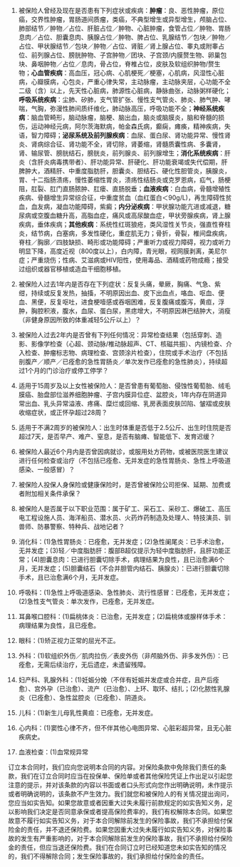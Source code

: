 1. 被保险人曾经及现在是否患有下列症状或疾病：**肿瘤**：良、恶性肿瘤，原位癌，交界性肿瘤，胃肠道间质瘤，类癌，不典型增生或异型增生，颅脑占位、肺部结节／肿物／占位、肝脏占位／肿物、心脏肿瘤，食管占位／肿物、胃肠息肉／占位、胆囊息肉、胰腺占位／肿物、脾占位、乳腺结节／包块／肿物／占位、甲状腺结节／包块／肿物／占位、肾脏／肾上腺占位、睾丸或附睾占位、前列腺占位、膀胱肿物、子宫肿物／团块、子宫颈/内膜赘生物、卵巢包块、鼻咽肿物／占位／息肉，骨占位，脊椎占位，皮肤及软组织肿物/赘生物；**心血管疾病**：高血压，冠心病、心肌梗死／梗塞，心肌病，风湿性心脏病，心瓣膜病，心包炎，严重心律失常，主动脉瘤，主动脉夹层，心功能不全二级（含）以上，先天性心脏病，肺源性心脏病，静脉曲张，动脉粥样硬化；**呼吸系统疾病**：尘肺、矽肺，支气管扩张、慢性支气管炎、肺炎、肺气肿、哮喘，气胸，弥漫性肺间质纤维化，肺动脉高压，呼吸功能不全；**神经系统疾病**：脑血管畸形，脑动脉瘤，脑梗、脑出血，脑炎或脑膜炎，脑和脊髓的损伤，运动神经元病，阿尔茨海默病，帕金森氏病，癫痫，瘫痪，精神疾病，失语，智力障碍；**泌尿系统及前列腺疾病**：血尿、蛋白尿、肾功能异常、慢性肾炎、肾病综合征、肾功能不全，肾切除，肾萎缩，肾髓质囊性病、多囊肾，肾、输尿管、膀胱结石，膀胱炎，前列腺炎、前列腺增生；**消化系统疾病**：肝炎（含肝炎病毒携带者）、肝功能异常、肝硬化、肝功能衰竭或失代偿期，肝脾肿大，酒精肝、中重度脂肪肝，胆囊炎、胆结石、硬化性胆管炎，胰腺炎，胃、十二指肠溃疡，慢性萎缩性胃炎，溃疡性结肠炎或克罗恩病，疝气，肠梗阻，肛裂、肛门直肠脓肿、肛瘘、直肠脱垂；**血液疾病**：白血病，骨髓增殖性疾病、骨髓增生异常综合征，中重度贫血（血红蛋白＜90g/L)，再生障碍性贫血，血友病，凝血功能障碍，紫癜；**内分泌疾病**：甲状腺功能亢进或减退，糖尿病或空腹血糖升高，高脂血症，痛风或高尿酸血症，甲状旁腺疾病，肾上腺疾病，垂体疾病；**其他疾病**：系统性红斑狼疮，类风湿性关节炎，强直性脊柱炎，结节病，白塞病，多发性硬化，重症肌无力；骨折，骨裂，椎间盘疾病，脊柱／胸廓／四肢缺损、畸形或功能障碍；严重听力或视力障碍，视力或听力明显下降，高度近视（800度以上），白内障，青光眼，视网膜剥离，美尼尔症；严重烧伤；性病、艾滋病或HIV阳性，使用毒品、酒精或药物成瘾；接受过组织或器官移植或造血干细胞移植。

2. 被保险人过去1年内是否存在下列症状：反复头痛，晕厥，胸痛、气急、紫绀，持续或反复发热，抽搐，不明原因出血、皮下出血点，咯血、呕血、便血、黑便，反复呕吐，进食梗噎感或吞咽困难，反复腹痛或腹泻，黄疸，浮肿，胸腔积液，腹水，血尿、蛋白尿，黑痣增大，不明原因淋巴结肿大，消瘦（非健身原因所致的体重减轻5公斤以上）？

3. 被保险人过去2年内是否曾有下列任何情况：异常检查结果（包括穿刺、造影、影像学检查（心超、颈动脉/椎动脉超声、CT、核磁共振）、内镜检查、介入检查、肿瘤标志物、病理检查、宫颈涂片检查），住院或手术治疗（不包括剖腹产／顺产／已痊愈的急性胃肠炎／单次发作已痊愈的急性肺炎），持续超过1个月的门诊治疗或停工停学？

4. 适用于15周岁及以上女性被保险人：是否曾患有葡萄胎、侵蚀性葡萄胎、绒毛膜癌、胎盘部位滋养细胞肿瘤、子宫内膜异位症、盆腔炎，1年内存在阴道异常出血、乳头异常溢液、疼痛、糜烂或回缩、乳房表面皮肤凹陷、皱褶或皮肤收缩症状，或正怀孕超过28周？

5. 适用于不满2周岁的被保险人：出生时体重是否低于2.5公斤、出生时住院是否超过7天，是否早产、难产、窒息，是否有脑瘫、智能低下、发育迟缓？

6. 被保险人最近6个月内是否曾因病就诊，或服用处方药物，或被医院医生建议进行任何检查或治疗（不包括已痊愈、无并发症的急性胃肠炎、急性上呼吸道感染、一般感冒）？

7. 被保险人投保人身保险或健康保险时，是否曾被保险公司拒保、延期、加费或者附加相关条件承保？

8. 被保险人是否属于以下职业范围：属于矿工、采石工、采砂工、爆破工、高压电工程设施人员、海洋船员、潜水员、火药炸药制造及处理人、特技演员、驯兽师、防暴警察、特种兵、战地记者？

1. 消化科：(1)急性胃肠炎：已痊愈，无并发症；(2)急性阑尾炎：已手术治愈，无并发症；(3)轻／中度脂肪肝：腹部B超仅提示为轻中度脂肪肝，且肝功能正常；(4)胆囊息肉：已进行胆囊切除手术，病理结果为良性，且已治愈满6个月，无并发症；(5)胆囊结石（不合并胆管内结石、胰腺炎）：已进行胆囊切除手术，且已治愈满6个月，无并发症。

2. 呼吸科：(1)急性上呼吸道感染、急性肺炎、流行性感冒：已痊愈，无并发症；(2)急性支气管炎：单次发作，已痊愈，无并发症。

3. 耳鼻喉口腔科：(1)扁桃体炎：已治愈，无并发症；(2)扁桃体或腺样体手术：病理结果为良性，且已痊愈。

4. 眼科：(1)矫正视力正常的屈光不正。

5. 外科：(1)软组织外伤／肌肉拉伤／表皮外伤（非颅脑外伤、非多发外伤）：已痊愈，无需后续治疗，无后遗症，未遗留残障。

6. 妇产科、乳腺外科：(1)妊娠分娩（不伴有妊娠并发症或合并症，且产后痊愈）、宫外孕（已治愈）、流产（已治愈）、上环、取环、结扎；(2)化脓性乳腺炎（已痊愈）、急性盆腔炎（已痊愈）、阴道炎。

7. 儿科：(1)新生儿母乳性黄疸：已痊愈，无并发症。

8. 心内科：(1)窦性心律不齐，但不伴其他心电图异常、心脏彩超异常，且无心脏疾病史。

9. 血液检查：(1)血常规异常

订立本合同时，我们应向您说明本合同的内容。对保险条款中免除我们责任的条款，我们在订立合同时应当在投保单、保险单或者其他保险凭证上作出足以引起您注意的提示，并对该条款的内容以书面或者口头形式向您作出明确说明，未作提示或者明确说明的，该条款不产生效力。我们就您和被保险人的有关情况提出询问，您应当如实告知。如果您故意或者因重大过失未履行前款规定的如实告知义务，足以影响我们决定是否同意承保或者提高保险费率的，我们有权解除本合同。如果您故意不履行如实告知义务，对于本合同解除前发生的保险事故，我们不承担给付保险金的责任，并不退还保险费。如果您因重大过失未履行如实告知义务，对保险事故的发生有严重影响的，对于本合同解除前发生的保险事故，我们不承担给付保险金的责任，但应当退还保险费。我们在合同订立时已经知道您未如实告知的情况的，我们不得解除合同；发生保险事故的，我们承担给付保险金的责任。